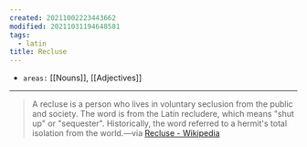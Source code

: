 ```yaml
---
created: 20211002223443662
modified: 20211031194648581
tags:
  - latin
title: Recluse
---
```


- `areas:` [[Nouns]], [[Adjectives]]

---

> A recluse is a person who lives in voluntary seclusion from the public and society. The word is from the Latin recludere, which means "shut up" or "sequester". Historically, the word referred to a hermit's total isolation from the world.—via [Recluse - Wikipedia](https://en.wikipedia.org/wiki/Recluse)
